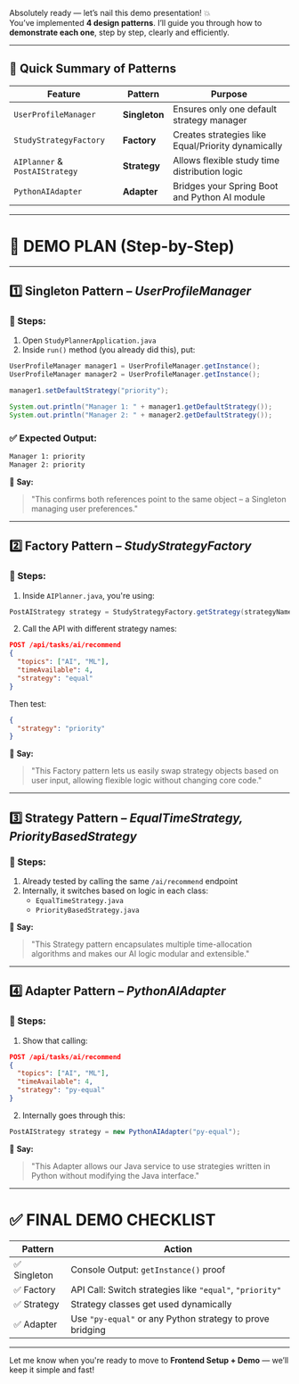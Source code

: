 Absolutely ready — let’s nail this demo presentation! 💥  
You’ve implemented **4 design patterns**. I’ll guide you through how to **demonstrate each one**, step by step, clearly and efficiently.

---

## 🧠 Quick Summary of Patterns

| Feature | Pattern | Purpose |
|--------|--------|--------|
| `UserProfileManager` | **Singleton** | Ensures only one default strategy manager |
| `StudyStrategyFactory` | **Factory** | Creates strategies like Equal/Priority dynamically |
| `AIPlanner` & `PostAIStrategy` | **Strategy** | Allows flexible study time distribution logic |
| `PythonAIAdapter` | **Adapter** | Bridges your Spring Boot and Python AI module |

---

# 🎯 DEMO PLAN (Step-by-Step)

---

## 1️⃣ Singleton Pattern – *UserProfileManager*

### 🧪 Steps:
1. Open `StudyPlannerApplication.java`
2. Inside `run()` method (you already did this), put:

```java
UserProfileManager manager1 = UserProfileManager.getInstance();
UserProfileManager manager2 = UserProfileManager.getInstance();

manager1.setDefaultStrategy("priority");

System.out.println("Manager 1: " + manager1.getDefaultStrategy());
System.out.println("Manager 2: " + manager2.getDefaultStrategy());
```

### ✅ Expected Output:
```bash
Manager 1: priority
Manager 2: priority
```

🎤 **Say:**  
> "This confirms both references point to the same object – a Singleton managing user preferences."

---

## 2️⃣ Factory Pattern – *StudyStrategyFactory*

### 🧪 Steps:
1. Inside `AIPlanner.java`, you're using:
```java
PostAIStrategy strategy = StudyStrategyFactory.getStrategy(strategyName);
```
2. Call the API with different strategy names:

```json
POST /api/tasks/ai/recommend
{
  "topics": ["AI", "ML"],
  "timeAvailable": 4,
  "strategy": "equal"
}
```

Then test:
```json
{
  "strategy": "priority"
}
```

🎤 **Say:**  
> "This Factory pattern lets us easily swap strategy objects based on user input, allowing flexible logic without changing core code."

---

## 3️⃣ Strategy Pattern – *EqualTimeStrategy, PriorityBasedStrategy*

### 🧪 Steps:
1. Already tested by calling the same `/ai/recommend` endpoint
2. Internally, it switches based on logic in each class:
   - `EqualTimeStrategy.java`
   - `PriorityBasedStrategy.java`

🎤 **Say:**  
> "This Strategy pattern encapsulates multiple time-allocation algorithms and makes our AI logic modular and extensible."

---

## 4️⃣ Adapter Pattern – *PythonAIAdapter*

### 🧪 Steps:
1. Show that calling:
```json
POST /api/tasks/ai/recommend
{
  "topics": ["AI", "ML"],
  "timeAvailable": 4,
  "strategy": "py-equal"
}
```

2. Internally goes through this:
```java
PostAIStrategy strategy = new PythonAIAdapter("py-equal");
```

🎤 **Say:**  
> "This Adapter allows our Java service to use strategies written in Python without modifying the Java interface."

---

# ✅ FINAL DEMO CHECKLIST

| Pattern | Action |
|--------|--------|
| ✅ Singleton | Console Output: `getInstance()` proof |
| ✅ Factory | API Call: Switch strategies like `"equal"`, `"priority"` |
| ✅ Strategy | Strategy classes get used dynamically |
| ✅ Adapter | Use `"py-equal"` or any Python strategy to prove bridging |

---

Let me know when you're ready to move to **Frontend Setup + Demo** — we’ll keep it simple and fast!